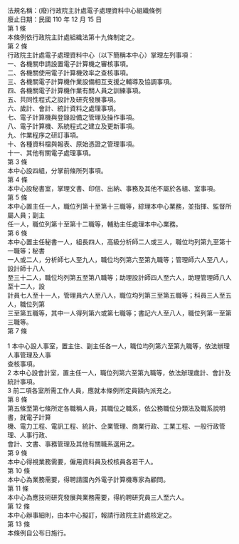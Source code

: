 法規名稱：(廢)行政院主計處電子處理資料中心組織條例  
廢止日期：民國 110 年 12 月 15 日  
第 1 條  
本條例依行政院主計處組織法第十九條制定之。  
第 2 條  
行政院主計處電子處理資料中心（以下簡稱本中心）掌理左列事項：  
一、各機關申請設置電子計算機之審核事項。  
二、各機關使用電子計算機效率之查核事項。  
三、各機關電子計算機作業設備相互支援之輔導及協調事項。  
四、各機關電子計算機作業有關人員之訓練事項。  
五、共同性程式之設計及研究發展事項。  
六、歲計、會計、統計資料之處理事項。  
七、電子計算機與登錄設備之管理及操作事項。  
八、電子計算機、系統程式之建立及更新事項。  
九、作業程序之研訂事項。  
十、各種資料檔與報表、原始憑證之管理事項。  
十一、其他有關電子處理事項。  
第 3 條  
本中心設四組，分掌前條所列事項。  
第 4 條  
本中心設秘書室，掌理文書、印信、出納、事務及其他不屬於各組、室事項。  
第 5 條  
本中心置主任一人，職位列第十至第十三職等，綜理本中心業務，並指揮、監督所屬人員；副主  
任一人，職位列第十至第十二職等，輔助主任處理本中心業務。  
第 6 條  
本中心置主任秘書一人，組長四人，高級分析師二人或三人，職位均列第九至第十一職等；秘書  
一人或二人，分析師七人至九人，職位均列第六至第九職等；管理師六人至八人，設計師十八人  
至三十二人，職位均列第五至第八職等；助理設計師四人至六人，助理管理師八人至十二人，設  
計員七人至十一人，管理員六人至八人，職位均列第三至第五職等；科員三人至五人，職位列第  
三至第五職等，其中一人得列第六或第七職等；書記六人至八人，職位列第一至第三職等。  
第 7 條  


1 本中心設人事室，置主住、副主任各一人，職位均列第六至第九職等，依法辦理人事管理及人事  
查核事項。  
2 本中心設會計室，置主任一人，職位列第六至第九職等，依法辦理歲計、會計及統計事項。  
3 前二項各室所需工作人員，應就本條例所定員額內派充之。  
第 8 條  
第五條至第七條所定各職稱人員，其職位之職系，依公務職位分類法及職系說明書，就電子計算  
機、電力工程、電訊工程、統計、企業管理、商業行政、工業工程、一般行政管理、人事行政、  
會計、文書、事務管理及其他有關職系選用之。  
第 9 條  
本中心得視業務需要，僱用資料員及校核員各若干人。  
第 10 條  
本中心為業務需要，得聘請國內外電子計算機專家為顧問。  
第 11 條  
本中心為應技術研究發展與業務需要，得約聘研究員三人至六人。  
第 12 條  
本中心辦事細則，由本中心擬訂，報請行政院主計處核定之。  
第 13 條  
本條例自公布日施行。  


